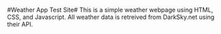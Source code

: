 #Weather App Test Site#
This is a simple weather webpage using HTML, CSS, and Javascript.
All weather data is retreived from DarkSky.net using their API.
